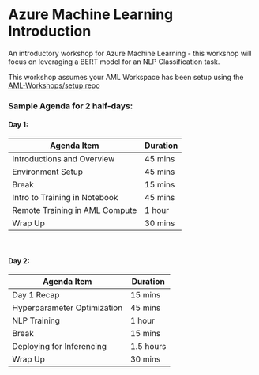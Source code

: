 # Azure Machine Learning Introduction
An introductory workshop for Azure Machine Learning - this workshop will focus on leveraging a BERT model for an NLP Classification task.

This workshop assumes your AML Workspace has been setup using the [AML-Workshops/setup repo](https://github.com/aml-workshops/setup)

### Sample Agenda for 2 half-days:

#### Day 1:
| Agenda Item                    | Duration  |
| -------------------------      | --------  |
| Introductions and Overview     | 45 mins   |
| Environment Setup              | 45 mins   |
| Break                          | 15 mins   |
| Intro to Training in Notebook  | 45 mins   |
| Remote Training in AML Compute | 1 hour    |
| Wrap Up                        | 30 mins   |
<br>

#### Day 2:
| Agenda Item                   | Duration  |
| -------------------------     | --------  |
| Day 1 Recap                   | 15 mins   |
| Hyperparameter Optimization   | 45 mins   |
| NLP Training                  | 1 hour    |
| Break                         | 15 mins   |
| Deploying for Inferencing     | 1.5 hours |
| Wrap Up                       | 30 mins   |


